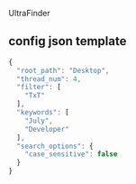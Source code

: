 UltraFinder


## config json template
```javascript
{
  "root_path": "Desktop",
  "thread_num": 4,
  "filter": [
    "TxT"
  ],
  "keywords": [
    "July",
    "Developer"
  ],
  "search_options": {
    "case_sensitive": false
  }
}
```
